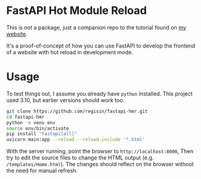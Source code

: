 # FastAPI Hot Module Reload

This is not a package, just a companion repo to the tutorial found on [my website](https://www.paregis.me/posts/fastapi-frontend-development).

It's a proof-of-concept of how you can use FastAPI to develop the frontend of a website with hot reload in development mode.

# Usage

To test things out, I assume you already have `python` installed. This project used 3.10, but earlier versions should work too.

```bash
git clone https://github.com/regisin/fastapi-hmr.git
cd fastapi-hmr
python -m venv env
source env/bin/activate
pip install "fastapi[all]"
uvicorn main:app --reload --reload-include '*.html'
```

With the server running, point the browser to `http://localhost:8000`, Then try to edit the source files to change the HTML output (e.g. `/templates/Home.html`). The changes should reflect on the browser without the need for manual refresh.

